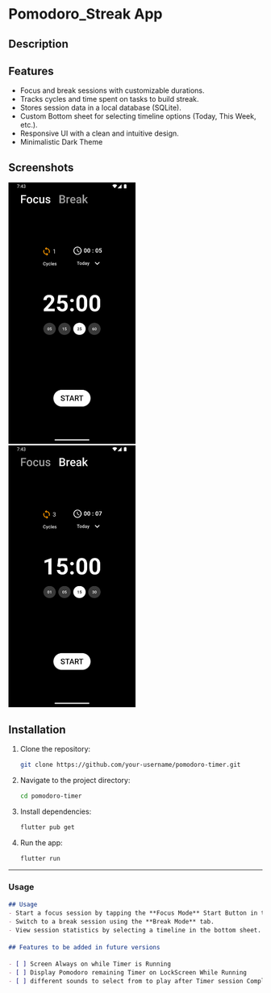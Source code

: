 # Pomodoro_Streak App

## Description

## Features
- Focus and break sessions with customizable durations.
- Tracks cycles and time spent on tasks to build streak.
- Stores session data in a local database (SQLite).
- Custom Bottom sheet for selecting timeline options (Today, This Week, etc.).
- Responsive UI with a clean and intuitive design.
- Minimalistic Dark Theme

## Screenshots
<img src="./FocusMode_Screenshot.png" alt="Focus Mode" width="50%"/>
<img src="./BreakMode_Screenshot.png" alt="Break Mode" width="50%"/>

## Installation
1. Clone the repository:
   ```bash
   git clone https://github.com/your-username/pomodoro-timer.git
   ```
2. Navigate to the project directory:
   ```bash
   cd pomodoro-timer
   ```
3. Install dependencies:
   ```bash
   flutter pub get
   ```
4. Run the app:
   ```bash
   flutter run
   ```

---

### **Usage**
```markdown
## Usage
- Start a focus session by tapping the **Focus Mode** Start Button in the Bottom.
- Switch to a break session using the **Break Mode** tab.
- View session statistics by selecting a timeline in the bottom sheet.

## Features to be added in future versions

- [ ] Screen Always on while Timer is Running
- [ ] Display Pomodoro remaining Timer on LockScreen While Running
- [ ] different sounds to select from to play after Timer session Completes